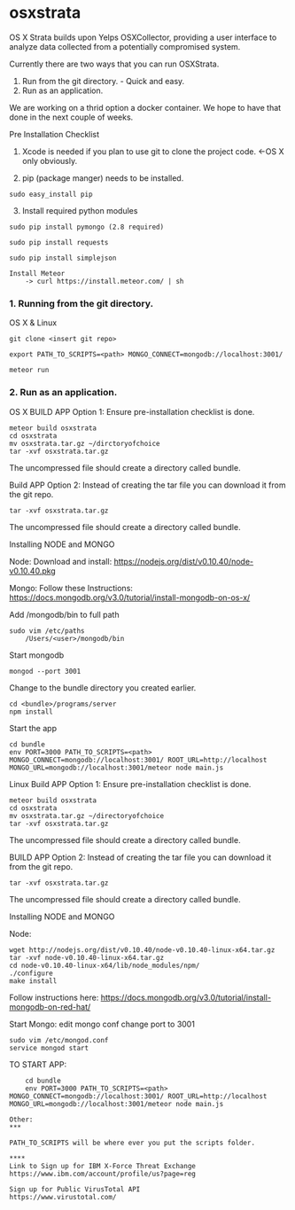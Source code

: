 # osxstrata
OS X Strata builds upon Yelps OSXCollector, providing a user interface to analyze data collected from a potentially compromised system.

Currently there are two ways that you can run OSXStrata. 

1. Run from the git directory. - Quick and easy.
2. Run as an application.

We are working on a thrid option a docker container. We hope to have that done in the next couple of weeks. 

Pre Installation Checklist
1. Xcode is needed if you plan to use git to clone the project code. <-OS X only obviously.

2. pip (package manger) needs to be installed.
~~~shell
sudo easy_install pip
~~~
3. Install required python modules
~~~shell
sudo pip install pymongo (2.8 required)
~~~
~~~shell
sudo pip install requests 
~~~
~~~shell
sudo pip install simplejson
~~~
~~~shell
Install Meteor
	-> curl https://install.meteor.com/ | sh
~~~

### 1. Running from the git directory.

OS X & Linux
~~~shell	
git clone <insert git repo>
~~~
~~~shell
export PATH_TO_SCRIPTS=<path> MONGO_CONNECT=mongodb://localhost:3001/
~~~
~~~shell
meteor run
~~~

### 2. Run as an application.

OS X
BUILD APP Option 1:
Ensure pre-installation checklist is done.
~~~shell
meteor build osxstrata
cd osxstrata
mv osxstrata.tar.gz ~/dirctoryofchoice
tar -xvf osxstrata.tar.gz
~~~
The uncompressed file should create a directory called bundle. 

Build APP Option 2:
Instead of creating the tar file you can download it from the git repo.

~~~shell
tar -xvf osxstrata.tar.gz
~~~
The uncompressed file should create a directory called bundle.
	
Installing NODE and MONGO

Node:
Download and install:
https://nodejs.org/dist/v0.10.40/node-v0.10.40.pkg

Mongo:
Follow these Instructions:
https://docs.mongodb.org/v3.0/tutorial/install-mongodb-on-os-x/

Add /mongodb/bin to full path
~~~shell
sudo vim /etc/paths
	/Users/<user>/mongodb/bin
~~~
Start mongodb
~~~shell
mongod --port 3001
~~~
Change to the bundle directory you created earlier. 
~~~shell
cd <bundle>/programs/server
npm install
~~~
Start the app
~~~shell
cd bundle
env PORT=3000 PATH_TO_SCRIPTS=<path> MONGO_CONNECT=mongodb://localhost:3001/ ROOT_URL=http://localhost MONGO_URL=mongodb://localhost:3001/meteor node main.js
~~~

Linux
Build APP Option 1:
Ensure pre-installation checklist is done.
~~~shell
meteor build osxstrata
cd osxstrata
mv osxstrata.tar.gz ~/directoryofchoice
tar -xvf osxstrata.tar.gz
~~~
The uncompressed file should create a directory called bundle. 

BUILD APP Option 2:
Instead of creating the tar file you can download it from the git repo.

~~~shell
tar -xvf osxstrata.tar.gz
~~~
The uncompressed file should create a directory called bundle.
	
Installing NODE and MONGO

Node:
~~~shell
wget http://nodejs.org/dist/v0.10.40/node-v0.10.40-linux-x64.tar.gz
tar -xvf node-v0.10.40-linux-x64.tar.gz
cd node-v0.10.40-linux-x64/lib/node_modules/npm/
./configure
make install
~~~

Follow instructions here:
https://docs.mongodb.org/v3.0/tutorial/install-mongodb-on-red-hat/

Start Mongo:
edit mongo conf change port to 3001
~~~shell
sudo vim /etc/mongod.conf
service mongod start
~~~

TO START APP:
~~~shell
	cd bundle
	env PORT=3000 PATH_TO_SCRIPTS=<path> MONGO_CONNECT=mongodb://localhost:3001/ ROOT_URL=http://localhost MONGO_URL=mongodb://localhost:3001/meteor node main.js

Other:
***

PATH_TO_SCRIPTS will be where ever you put the scripts folder. 

****
Link to Sign up for IBM X-Force Threat Exchange
https://www.ibm.com/account/profile/us?page=reg

Sign up for Public VirusTotal API 
https://www.virustotal.com/
